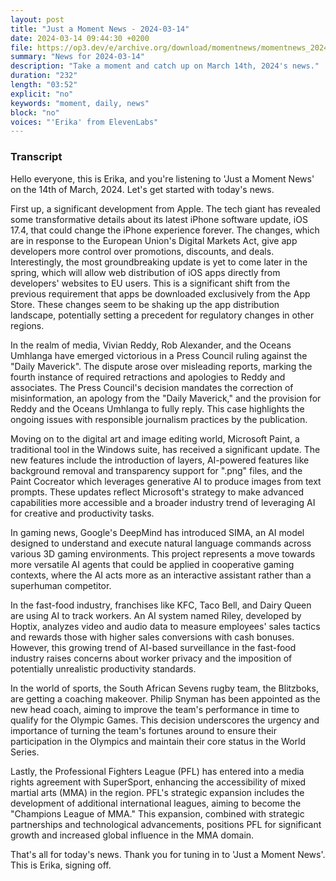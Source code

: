 ```yaml
---
layout: post
title: "Just a Moment News - 2024-03-14"
date: 2024-03-14 09:44:30 +0200
file: https://op3.dev/e/archive.org/download/momentnews/momentnews_2024-03-14.mp3
summary: "News for 2024-03-14"
description: "Take a moment and catch up on March 14th, 2024's news."
duration: "232"
length: "03:52"
explicit: "no"
keywords: "moment, daily, news"
block: "no"
voices: "'Erika' from ElevenLabs"
---
```


### Transcript

Hello everyone, this is Erika, and you're listening to 'Just a Moment News' on the 14th of March, 2024. Let's get started with today's news.

First up, a significant development from Apple. The tech giant has revealed some transformative details about its latest iPhone software update, iOS 17.4, that could change the iPhone experience forever. The changes, which are in response to the European Union's Digital Markets Act, give app developers more control over promotions, discounts, and deals. Interestingly, the most groundbreaking update is yet to come later in the spring, which will allow web distribution of iOS apps directly from developers' websites to EU users. This is a significant shift from the previous requirement that apps be downloaded exclusively from the App Store. These changes seem to be shaking up the app distribution landscape, potentially setting a precedent for regulatory changes in other regions.

In the realm of media, Vivian Reddy, Rob Alexander, and the Oceans Umhlanga have emerged victorious in a Press Council ruling against the "Daily Maverick". The dispute arose over misleading reports, marking the fourth instance of required retractions and apologies to Reddy and associates. The Press Council's decision mandates the correction of misinformation, an apology from the "Daily Maverick," and the provision for Reddy and the Oceans Umhlanga to fully reply. This case highlights the ongoing issues with responsible journalism practices by the publication.

Moving on to the digital art and image editing world, Microsoft Paint, a traditional tool in the Windows suite, has received a significant update. The new features include the introduction of layers, AI-powered features like background removal and transparency support for ".png" files, and the Paint Cocreator which leverages generative AI to produce images from text prompts. These updates reflect Microsoft's strategy to make advanced capabilities more accessible and a broader industry trend of leveraging AI for creative and productivity tasks.

In gaming news, Google's DeepMind has introduced SIMA, an AI model designed to understand and execute natural language commands across various 3D gaming environments. This project represents a move towards more versatile AI agents that could be applied in cooperative gaming contexts, where the AI acts more as an interactive assistant rather than a superhuman competitor.

In the fast-food industry, franchises like KFC, Taco Bell, and Dairy Queen are using AI to track workers. An AI system named Riley, developed by Hoptix, analyzes video and audio data to measure employees' sales tactics and rewards those with higher sales conversions with cash bonuses. However, this growing trend of AI-based surveillance in the fast-food industry raises concerns about worker privacy and the imposition of potentially unrealistic productivity standards.

In the world of sports, the South African Sevens rugby team, the Blitzboks, are getting a coaching makeover. Philip Snyman has been appointed as the new head coach, aiming to improve the team's performance in time to qualify for the Olympic Games. This decision underscores the urgency and importance of turning the team's fortunes around to ensure their participation in the Olympics and maintain their core status in the World Series.

Lastly, the Professional Fighters League (PFL) has entered into a media rights agreement with SuperSport, enhancing the accessibility of mixed martial arts (MMA) in the region. PFL's strategic expansion includes the development of additional international leagues, aiming to become the "Champions League of MMA." This expansion, combined with strategic partnerships and technological advancements, positions PFL for significant growth and increased global influence in the MMA domain.

That's all for today's news. Thank you for tuning in to 'Just a Moment News'. This is Erika, signing off.

